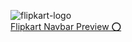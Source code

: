 
![flipkart-logo](https://static-assets-web.flixcart.com/batman-returns/batman-returns/p/images/fkheaderlogo_exploreplus-44005d.svg "Flipkart") <br>
    [Flipkart Navbar Preview ⭕](https://alok-sci.github.io/navbar-clones/flipkart/index.html)
